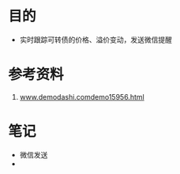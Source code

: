 # 目的

-    实时跟踪可转债的价格、溢价变动，发送微信提醒

# 参考资料

1.   www.demodashi.comdemo15956.html



# 笔记

-    微信发送
-    